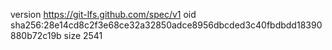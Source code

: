 version https://git-lfs.github.com/spec/v1
oid sha256:28e14cd8c2f3e68ce32a32850adce8956dbcded3c40fbdbdd18390880b72c19b
size 2541

